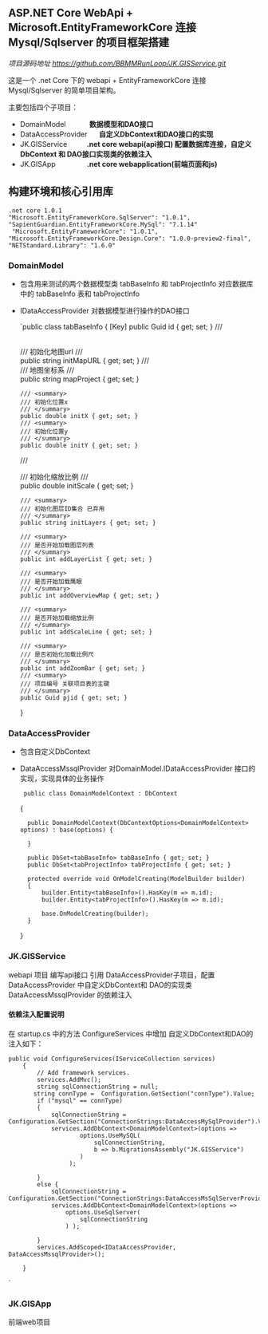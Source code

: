 ## ASP.NET Core WebApi + Microsoft.EntityFrameworkCore 连接 Mysql/Sqlserver 的项目框架搭建  
  
*项目源码地址 https://github.com/BBMMRunLoop/JK.GISService.git*

这是一个 .net Core 下的 webapi + EntityFrameworkCore 连接 Mysql/Sqlserver 的简单项目架构。  

主要包括四个子项目：  

   - DomainModel &nbsp; &nbsp; &nbsp; &nbsp;&nbsp;&nbsp;&nbsp; **数据模型和DAO接口**
   - DataAccessProvider &nbsp; &nbsp;&nbsp; **自定义DbContext和DAO接口的实现**
   - JK.GISService  &nbsp; &nbsp;&nbsp; &nbsp;&nbsp;&nbsp;   **.net core webapi(api接口) 配置数据库连接，自定义DbContext 和 DAO接口实现类的依赖注入**
   - JK.GISApp  &nbsp; &nbsp;  &nbsp; &nbsp; &nbsp; &nbsp;&nbsp; &nbsp;      **.net core webapplication(前端页面和js)**
     
## 构建环境和核心引用库  
  
	.net core 1.0.1 
    "Microsoft.EntityFrameworkCore.SqlServer": "1.0.1",
    "SapientGuardian.EntityFrameworkCore.MySql": "7.1.14"
     "Microsoft.EntityFrameworkCore": "1.0.1",
    "Microsoft.EntityFrameworkCore.Design.Core": "1.0.0-preview2-final",
    "NETStandard.Library": "1.6.0"
         


### DomainModel 
  
- 包含用来测试的两个数据模型类   tabBaseInfo 和 tabProjectInfo 对应数据库中的 tabBaseInfo 表和 tabProjectInfo  
-   IDataAccessProvider 对数据模型进行操作的DAO接口    
       
           
            
    `public class tabBaseInfo {
        [Key]
        public Guid id { get; set; }
        /// <summary>        
        /// 初始化地图url
        /// </summary>
        public string initMapURL { get; set; }
        /// <summary>
        /// 地图坐标系
        /// </summary>
        public string mapProject { get; set; }
          
        /// <summary>
        /// 初始化位置x
        /// </summary>
        public double initX { get; set; }
        /// <summary>
        /// 初始化位置y
        /// </summary>
        public double initY { get; set; }
              
       /// <summary>
       /// 初始化缩放比例
       /// </summary>
        public double initScale { get; set; }
                  
        /// <summary>
        /// 初始化图层ID集合 已弃用
        /// </summary>
        public string initLayers { get; set; }
                  
        /// <summary>
        /// 是否开始加载图层列表
        /// </summary>
        public int addLayerList { get; set; }
            
        /// <summary>
        /// 是否开始加载鹰眼
        /// </summary>
        public int addOverviewMap { get; set; }
                
        /// <summary>
        /// 是否开始加载缩放比例
        /// </summary>
        public int addScaleLine { get; set; }
                
        /// <summary>
        /// 是否初始化加载比例尺
        /// </summary>
        public int addZoomBar { get; set; }
        /// <summary>
        /// 项目编号 关联项目表的主键
        /// </summary>
        public Guid pjid { get; set; }
    }
   
  
### DataAccessProvider
- 包含自定义DbContext 
- DataAccessMssqlProvider 对DomainModel.IDataAccessProvider 接口的实现，实现具体的业务操作  

       public class DomainModelContext : DbContext
    {

        public DomainModelContext(DbContextOptions<DomainModelContext> options) : base(options) {

        } 

        public DbSet<tabBaseInfo> tabBaseInfo { get; set; }
        public DbSet<tabProjectInfo> tabProjectInfo { get; set; }

        protected override void OnModelCreating(ModelBuilder builder)
        {
            builder.Entity<tabBaseInfo>().HasKey(m => m.id);
            builder.Entity<tabProjectInfo>().HasKey(m => m.id);

            base.OnModelCreating(builder);
        }


    }


### JK.GISService     
  
  webapi 项目 编写api接口 引用 DataAccessProvider子项目，配置DataAccessProvider 中自定义DbContext和 DAO的实现类DataAccessMssqlProvider 的依赖注入

#### 依赖注入配置说明 
 
在 startup.cs 中的方法 ConfigureServices 中增加 自定义DbContext和DAO的注入如下：  
  
    public void ConfigureServices(IServiceCollection services)
        {
            // Add framework services.
            services.AddMvc();
            string sqlConnectionString = null;
           string connType =  Configuration.GetSection("connType").Value;
            if ("mysql" == connType)
            {
                sqlConnectionString = Configuration.GetSection("ConnectionStrings:DataAccessMySqlProvider").Value;
                services.AddDbContext<DomainModelContext>(options =>
                        options.UseMySQL(
                            sqlConnectionString,
                            b => b.MigrationsAssembly("JK.GISService")
                        )
                     );

            }
            else {
                sqlConnectionString = Configuration.GetSection("ConnectionStrings:DataAccessMsSqlServerProvider").Value;
                services.AddDbContext<DomainModelContext>(options =>
                    options.UseSqlServer(
                        sqlConnectionString
                    ) );
               
            }
            services.AddScoped<IDataAccessProvider, DataAccessMssqlProvider>();

        }
`
 


### JK.GISApp ###  


前端web项目
 